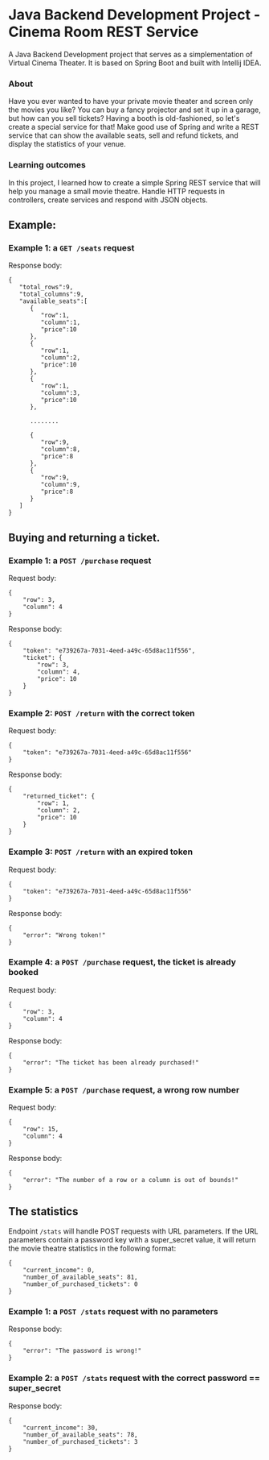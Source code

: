 # Java Backend Development Project - Cinema Room REST Service

A Java Backend Development project that serves as a simplementation of Virtual Cinema Theater. It is based on Spring Boot and built with Intellij IDEA.

### About
Have you ever wanted to have your private movie theater and screen only the movies you like? You can buy a fancy projector and set it up in a garage, but how can you sell tickets? Having a booth is old-fashioned, so let's create a special service for that! Make good use of Spring and write a REST service that can show the available seats, sell and refund tickets, and display the statistics of your venue.

### Learning outcomes
In this project, I learned how to create a simple Spring REST service that will help you manage a small movie theatre. Handle HTTP requests in controllers, create services and respond with JSON objects.

## Example:
### Example 1: a ```GET /seats``` request
Response body:
```
{
   "total_rows":9,
   "total_columns":9,
   "available_seats":[
      {
         "row":1,
         "column":1,
         "price":10
      },
      {
         "row":1,
         "column":2,
         "price":10
      },
      {
         "row":1,
         "column":3,
         "price":10
      },

      ........

      {
         "row":9,
         "column":8,
         "price":8
      },
      {
         "row":9,
         "column":9,
         "price":8
      }
   ]
}
```

## Buying and returning a ticket.
### Example 1: a ```POST /purchase``` request
Request body:
```
{
    "row": 3,
    "column": 4
}
```

Response body:
```
{
    "token": "e739267a-7031-4eed-a49c-65d8ac11f556",
    "ticket": {
        "row": 3,
        "column": 4,
        "price": 10
    }
}
```

### Example 2: ```POST /return``` with the correct token
Request body:
```
{
    "token": "e739267a-7031-4eed-a49c-65d8ac11f556"
}
```

Response body:
```
{
    "returned_ticket": {
        "row": 1,
        "column": 2,
        "price": 10
    }
}
```

### Example 3: ```POST /return``` with an expired token

Request body:
```
{
    "token": "e739267a-7031-4eed-a49c-65d8ac11f556"
}
```
Response body:
```
{
    "error": "Wrong token!"
}
```

### Example 4: a ```POST /purchase``` request, the ticket is already booked

Request body:
```
{
    "row": 3,
    "column": 4
}
```
Response body:
```
{
    "error": "The ticket has been already purchased!"
}
```

### Example 5: a ```POST /purchase``` request, a wrong row number

Request body:
```
{
    "row": 15,
    "column": 4
}
```
Response body:
```
{
    "error": "The number of a row or a column is out of bounds!"
}
```
## The statistics 
Endpoint ```/stats``` will handle POST requests with URL parameters. If the URL parameters contain a password key with a super_secret value, it will return the movie theatre statistics in the following format:
```
{
    "current_income": 0,
    "number_of_available_seats": 81,
    "number_of_purchased_tickets": 0
}
```
### Example 1: a ```POST /stats``` request with no parameters

Response body:
```
{
    "error": "The password is wrong!"
}
```
### Example 2: a ```POST /stats``` request with the correct password == super_secret

Response body:
```
{
    "current_income": 30,
    "number_of_available_seats": 78,
    "number_of_purchased_tickets": 3
}
```
